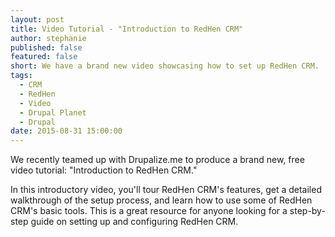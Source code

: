 ```yaml
---
layout: post
title: Video Tutorial - "Introduction to RedHen CRM"
author: stephanie
published: false
featured: false
short: We have a brand new video showcasing how to set up RedHen CRM.
tags: 
  - CRM
  - RedHen
  - Video
  - Drupal Planet
  - Drupal
date: 2015-08-31 15:00:00
---
```


We recently teamed up with Drupalize.me to produce a brand new, free video tutorial: "Introduction to RedHen CRM."

In this introductory video, you'll tour RedHen CRM's features, get a detailed walkthrough of the setup process, and learn how to use some of RedHen CRM's basic tools. This is a great resource for anyone looking for a step-by-step guide on setting up and configuring RedHen CRM.


